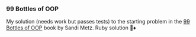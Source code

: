 ### 99 Bottles of OOP
My solution (needs work but passes tests) to the starting problem in the [99 Bottles of OOP](https://sandimetz.com/99bottles) book by Sandi Metz.
Ruby solution 💎♦️

